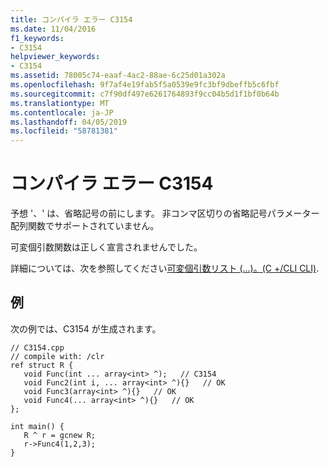 ```yaml
---
title: コンパイラ エラー C3154
ms.date: 11/04/2016
f1_keywords:
- C3154
helpviewer_keywords:
- C3154
ms.assetid: 78005c74-eaaf-4ac2-88ae-6c25d01a302a
ms.openlocfilehash: 9f7af4e19fab5f5a0539e9fc3bf9dbeffb5c6fbf
ms.sourcegitcommit: c7f90df497e6261764893f9cc04b5d1f1bf0b64b
ms.translationtype: MT
ms.contentlocale: ja-JP
ms.lasthandoff: 04/05/2019
ms.locfileid: "58781381"
---
```

# <a name="compiler-error-c3154"></a>コンパイラ エラー C3154

予想 '、' は、省略記号の前にします。 非コンマ区切りの省略記号パラメーター配列関数でサポートされていません。

可変個引数関数は正しく宣言されませんでした。

詳細については、次を参照してください[可変個引数リスト (...)。(C +/CLI CLI)](../../extensions/variable-argument-lists-dot-dot-dot-cpp-cli.md).

## <a name="example"></a>例

次の例では、C3154 が生成されます。

```
// C3154.cpp
// compile with: /clr
ref struct R {
   void Func(int ... array<int> ^);   // C3154
   void Func2(int i, ... array<int> ^){}   // OK
   void Func3(array<int> ^){}   // OK
   void Func4(... array<int> ^){}   // OK
};

int main() {
   R ^ r = gcnew R;
   r->Func4(1,2,3);
}
```